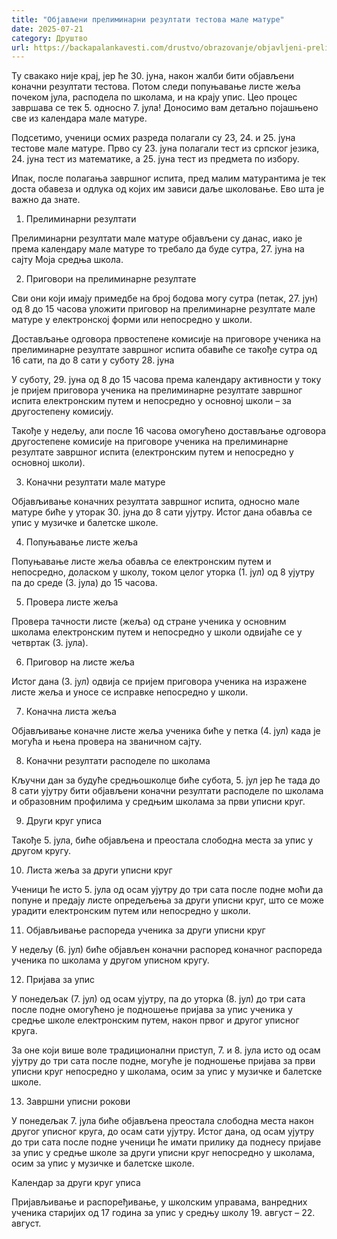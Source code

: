 ```yaml
---
title: "Објављени прелиминарни резултати тестова мале матуре"
date: 2025-07-21
category: Друштво
url: https://backapalankavesti.com/drustvo/obrazovanje/objavljeni-preliminarni-rezultati-testova-male-mature/
---
```


Ту свакако није крај, јер ће 30. јуна, након жалби бити објављени коначни резултати тестова. Потом следи попуњавање листе жеља почеком јула, расподела по школама, и на крају упис. Цео процес завршава се тек 5. односно 7. јула! Доносимо вам детаљно појашњено све из календара мале матуре.

Подсетимо, ученици осмих разреда полагали су 23, 24. и 25. јуна тестове мале матуре. Прво су 23. јуна полагали тест из српског језика, 24. јуна тест из математике, а 25. јуна тест из предмета по избору.

Ипак, после полагања завршног испита, пред малим матурантима је тек доста обавеза и одлука од којих им зависи даље школовање. Ево шта је важно да знате.

1. Прелиминарни резултати

Прелиминарни резултати мале матуре објављени су данас, иако је према календару мале матуре то требало да буде сутра, 27. јуна на сајту Моја средња школа.

2. Приговори на прелиминарне резултате

Сви они који имају примедбе на број бодова могу сутра (петак, 27. јун) од 8 до 15 часова уложити приговор на прелиминарне резултате мале матуре у електронској форми или непосредно у школи.

Достављање одговора првостепене комисије на приговоре ученика на прелиминарне резултате завршног испита обавиће се такође сутра од 16 сати, па до 8 сати у суботу 28. јуна

У суботу, 29. јуна од 8 до 15 часова према календару активности у току је пријем приговора ученика на прелиминарне резултате завршног испита електронским путем и непосредно у основној школи – за другостепену комисију.

Такође у недељу, али после 16 часова омогућено достављање одговора другостепене комисије на приговоре ученика на прелиминарне резултате завршног испита (електронским путем и непосредно у основној школи).

3. Коначни резултати мале матуре

Објављивање коначних резултата завршног испита, односно мале матуре биће у уторак 30. јуна до 8 сати ујутру. Истог дана обавља се упис у музичке и балетске школе.

4. Попуњавање листе жеља

Попуњавање листе жеља обавља се електронским путем и непосредно, доласком у школу, током целог уторка (1. јул) од 8 ујутру па до среде (3. јула) до 15 часова.

5. Провера листе жеља

Провера тачности листе (жеља) од стране ученика у основним школама електронским путем и непосредно у школи одвијаће се у четвртак (3. јула).

6. Приговор на листе жеља

Истог дана (3. јул) одвија се пријем приговора ученика на изражене листе жеља и уносе се исправке непосредно у школи.

7. Коначна листа жеља

Објављивање коначне листе жеља ученика биће у петка (4. јул) када је могућа и њена провера на званичном сајту.

8. Коначни резултати расподеле по школама

Кључни дан за будуће средњошколце биће субота, 5. јул јер ће тада до 8 сати ујутру бити објављени коначни резултати расподеле по школама и образовним профилима у средњим школама за први уписни круг.

9. Други круг уписа

Такође 5. јула, биће објављена и преостала слободна места за упис у другом кругу.

10. Листа жеља за други уписни круг

Ученици ће исто 5. јула од осам ујутру до три сата после подне моћи да попуне и предају листе опредељења за други уписни круг, што се може урадити електронским путем или непосредно у школи.

11. Објављивање распореда ученика за други уписни круг

У недељу (6. јул) биће објављен коначни распоред коначног распореда ученика по школама у другом уписном кругу.

12. Пријава за упис

У понедељак (7. јул) од осам ујутру, па до уторка (8. јул) до три сата после подне омогућено је подношење пријава за упис ученика у средње школе електронским путем, након првог и другог уписног круга.

За оне који више воле традиционални приступ, 7. и 8. јула исто од осам ујутру до три сата после подне, могуће је подношење пријава за први уписни круг непосредно у школама, осим за упис у музичке и балетске школе.

13. Завршни уписни рокови

У понедељак 7. јула биће објављена преостала слободна места након другог уписног круга, до осам сати ујутру. Истог дана, од осам ујутру до три сата после подне ученици ће имати прилику да поднесу пријаве за упис у средње школе за други уписни круг непосредно у школама, осим за упис у музичке и балетске школе.

Календар за други круг уписа

Пријављивање и распоређивање, у школским управама, ванредних ученика старијих од 17 година за упис у средњу школу 19. август – 22. август.
